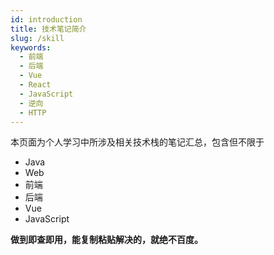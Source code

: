 ```yaml
---
id: introduction
title: 技术笔记简介
slug: /skill
keywords:
  - 前端
  - 后端
  - Vue
  - React
  - JavaScript
  - 逆向
  - HTTP
---
```


本页面为个人学习中所涉及相关技术栈的笔记汇总，包含但不限于

- Java
- Web
- 前端
- 后端
- Vue
- JavaScript

**做到即查即用，能复制粘贴解决的，就绝不百度。**
